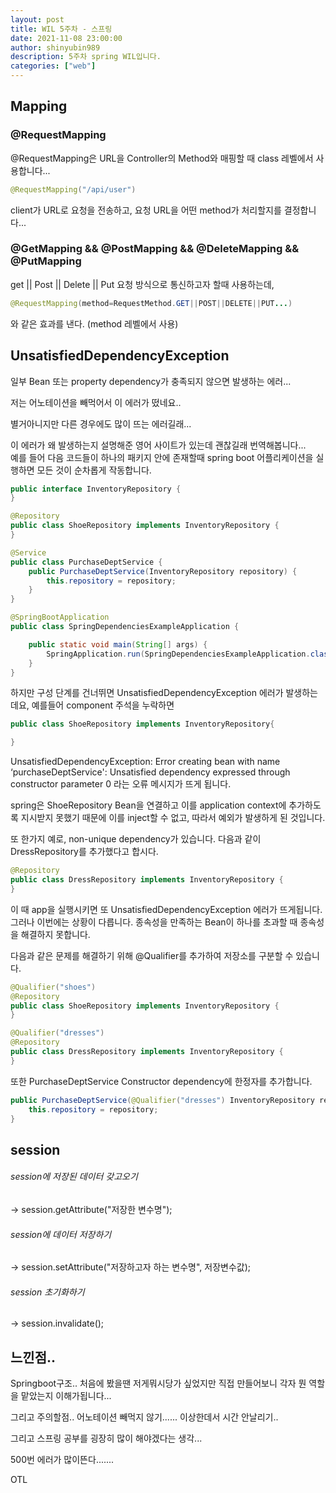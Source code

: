 ```yaml
---
layout: post
title: WIL 5주차 - 스프링
date: 2021-11-08 23:00:00
author: shinyubin989
description: 5주차 spring WIL입니다.
categories: ["web"]
---
```




## Mapping

### @RequestMapping
@RequestMapping은 URL을 Controller의 Method와 매핑할 때 class 레벨에서 사용합니다...
```java
@RequestMapping("/api/user")
```
client가 URL로 요청을 전송하고, 요청 URL을 어떤 method가 처리할지를 결정합니다...

### @GetMapping && @PostMapping && @DeleteMapping && @PutMapping
get || Post || Delete || Put 요청 방식으로 통신하고자 할때 사용하는데, 
```java
@RequestMapping(method=RequestMethod.GET||POST||DELETE||PUT...)
```
와 같은 효과를 낸다. (method 레벨에서 사용)




## UnsatisfiedDependencyException
일부 Bean 또는 property dependency가 충족되지 않으면 발생하는 에러... 


저는 어노테이션을 빼먹어서 이 에러가 떴네요.. 


별거아니지만 다른 경우에도 많이 뜨는 에러길래...


이 에러가 왜 발생하는지 설명해준 영어 사이트가 있는데 괜찮길래 번역해봅니다...   
예를 들어 다음 코드들이 하나의 패키지 안에 존재할때 spring boot 어플리케이션을 실행하면 모든 것이 순차롭게 작동합니다.
```java
public interface InventoryRepository {
}
```
```java
@Repository
public class ShoeRepository implements InventoryRepository {
}
```
```java
@Service
public class PurchaseDeptService {
    public PurchaseDeptService(InventoryRepository repository) {
        this.repository = repository;
    }
}
```
```java
@SpringBootApplication
public class SpringDependenciesExampleApplication {

    public static void main(String[] args) {
        SpringApplication.run(SpringDependenciesExampleApplication.class, args);
    }
}
```
하지만 구성 단계를 건너뛰면 UnsatisfiedDependencyException 에러가 발생하는데요, 예를들어 component 주석을 누락하면
```java
public class ShoeRepository implements InventoryRepository{

}
```
UnsatisfiedDependencyException: Error creating bean with name ‘purchaseDeptService': Unsatisfied dependency expressed through constructor parameter 0 라는 오류 메시지가 뜨게 됩니다.      


spring은 ShoeRepository Bean을 연결하고 이를 application context에 추가하도록 지시받지 못했기 때문에 이를 inject할 수 없고, 따라서 예외가 발생하게 된 것입니다.


또 한가지 예로, non-unique dependency가 있습니다. 다음과 같이 DressRepository를 추가했다고 합시다.
```java
@Repository
public class DressRepository implements InventoryRepository {
}
```
이 때 app을 실행시키면 또 UnsatisfiedDependencyException 에러가 뜨게됩니다. 그러나 이번에는 상황이 다릅니다. 종속성을 만족하는 Bean이 하나를 초과할 때 종속성을 해결하지 못합니다.


다음과 같은 문제를 해결하기 위해 @Qualifier를 추가하여 저장소를 구분할 수 있습니다.
```java
@Qualifier("shoes")
@Repository
public class ShoeRepository implements InventoryRepository {
}
```
```java
@Qualifier("dresses")
@Repository
public class DressRepository implements InventoryRepository {
}
```
또한 PurchaseDeptService Constructor dependency에 한정자를 추가합니다.
```java
public PurchaseDeptService(@Qualifier("dresses") InventoryRepository repository) {
    this.repository = repository;
}
```


## session
###### session에 저장된 데이터 갖고오기
 -> session.getAttribute("저장한 변수명");
###### session에 데이터 저장하기
 -> session.setAttribute("저장하고자 하는 변수명", 저장변수값);
###### session 초기화하기
 -> session.invalidate();



## 느낀점..
Springboot구조.. 처음에 봤을땐 저게뭐시당가 싶었지만 직접 만들어보니 각자 뭔 역할을 맡았는지 이해가됩니다... 


그리고 주의할점.. 어노테이션 빼먹지 않기...... 이상한데서 시간 안날리기.. 


그리고 스프링 공부를 굉장히 많이 해야겠다는 생각...


500번 에러가 많이뜬다.......


OTL






